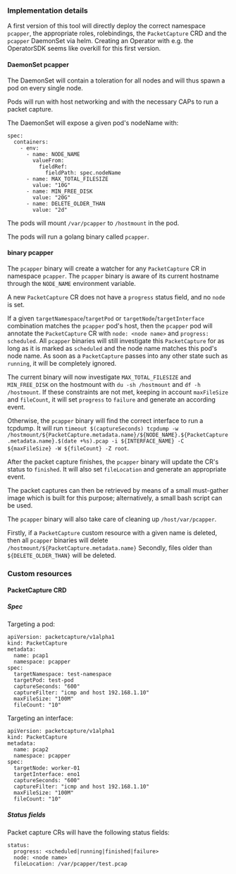 ### Implementation details

A first version of this tool will directly deploy the correct namespace `pcapper`, the appropriate roles, rolebindings, the `PacketCapture` CRD and the `pcapper` DaemonSet via helm. Creating an Operator with e.g. the OperatorSDK seems like overkill for this first version.

#### DaemonSet pcapper

The DaemonSet will contain a toleration for all nodes and will thus spawn a pod on every single node. 

Pods will run with host networking and with the necessary CAPs to run a packet capture.

The DaemonSet will expose a given pod's nodeName with:
~~~
spec:
  containers:
    - env:
      - name: NODE_NAME
        valueFrom:
          fieldRef:
            fieldPath: spec.nodeName
      - name: MAX_TOTAL_FILESIZE
        value: "10G"
      - name: MIN_FREE_DISK
        value: "20G"
      - name: DELETE_OLDER_THAN
        value: "2d"
~~~

The pods will mount `/var/pcapper` to `/hostmount` in the pod.

The pods will run a golang binary called `pcapper`. 

#### binary pcapper

The `pcapper` binary will create a watcher for any `PacketCapture` CR in namespace `pcapper`. The `pcapper` binary is aware of its current hostname through the `NODE_NAME` environment variable.

A new `PacketCapture` CR does not have a `progress` status field, and no `node` is set. 

If a given `targetNamespace`/`targetPod` or `targetNode`/`targetInterface` combination matches the `pcapper` pod's host, then the `pcapper` pod will annotate the `PacketCapture` CR with `node: <node name>` and `progress: scheduled`. 
All `pcapper` binaries will still investigate this `PacketCapture` for as long as it is marked as `scheduled` and the node name matches this pod's node name. As soon as a `PacketCapture` passes into any other state such as `running`, it will be completely ignored. 

The current binary will now investigate `MAX_TOTAL_FILESIZE` and `MIN_FREE_DISK` on the hostmount with `du -sh /hostmount` and `df -h /hostmount`. If these constraints are not met, keeping in account `maxFileSize` and `fileCount`, it will set `progress` to `failure` and generate an according event.

Otherwise, the `pcapper` binary will find the correct interface to run a tcpdump. It will run `timeout $(captureSeconds) tcpdump -w /hostmount/${PacketCapture.metadata.name}/${NODE_NAME}.${PacketCapture.metadata.name}.$(date +%s).pcap -i ${INTERFACE_NAME} -C ${maxFileSize} -W ${fileCount} -Z root`. 

After the packet capture finishes, the `pcapper` binary will update the CR's status to `finished`. It will also set `fileLocation` and generate an appropriate event.

The packet captures can then be retrieved by means of a small must-gather image which is built for this purpose; alternatively, a small bash script can be used.

The `pcapper` binary will also take care of cleaning up `/host/var/pcapper`. 

Firstly, if a `PacketCapture` custom resource with a given name is deleted, then all `pcapper` binaries will delete `/hostmount/${PacketCapture.metadata.name}`
Secondly, files older than `${DELETE_OLDER_THAN}` will be deleted.

### Custom resources

#### PacketCapture CRD

##### Spec

Targeting a pod:
~~~
apiVersion: packetcapture/v1alpha1
kind: PacketCapture
metadata:
  name: pcap1
  namespace: pcapper
spec:
  targetNamespace: test-namespace
  targetPod: test-pod
  captureSeconds: "600"
  captureFilter: "icmp and host 192.168.1.10"
  maxFileSize: "100M"
  fileCount: "10"
~~~

Targeting an interface:
~~~
apiVersion: packetcapture/v1alpha1
kind: PacketCapture
metadata:
  name: pcap2
  namespace: pcapper
spec:
  targetNode: worker-01
  targetInterface: eno1
  captureSeconds: "600"
  captureFilter: "icmp and host 192.168.1.10"
  maxFileSize: "100M"
  fileCount: "10"
~~~

##### Status fields

Packet capture CRs will have the following status fields:
~~~
status:
  progress: <scheduled|running|finished|failure>
  node: <node name>
  fileLocation: /var/pcapper/test.pcap
~~~





